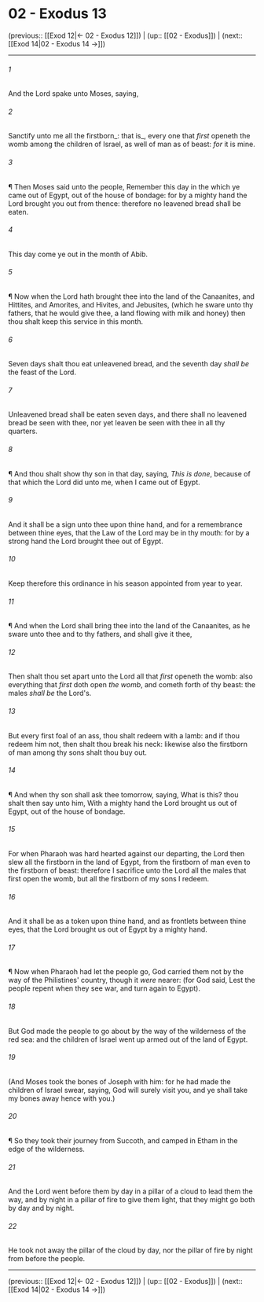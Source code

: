 # 02 - Exodus 13

(previous:: [[Exod 12|← 02 - Exodus 12]]) | (up:: [[02 - Exodus]]) | (next:: [[Exod 14|02 - Exodus 14 →]])

***


###### 1 
And the Lord spake unto Moses, saying, 

###### 2 
Sanctify unto me all the firstborn_: that is_, every one that _first_ openeth the womb among the children of Israel, as well of man as of beast: _for_ it is mine. 

###### 3 
¶ Then Moses said unto the people, Remember this day in the which ye came out of Egypt, out of the house of bondage: for by a mighty hand the Lord brought you out from thence: therefore no leavened bread shall be eaten. 

###### 4 
This day come ye out in the month of Abib. 

###### 5 
¶ Now when the Lord hath brought thee into the land of the Canaanites, and Hittites, and Amorites, and Hivites, and Jebusites, (which he sware unto thy fathers, that he would give thee, a land flowing with milk and honey) then thou shalt keep this service in this month. 

###### 6 
Seven days shalt thou eat unleavened bread, and the seventh day _shall be_ the feast of the Lord. 

###### 7 
Unleavened bread shall be eaten seven days, and there shall no leavened bread be seen with thee, nor yet leaven be seen with thee in all thy quarters. 

###### 8 
¶ And thou shalt show thy son in that day, saying, _This is done_, because of that which the Lord did unto me, when I came out of Egypt. 

###### 9 
And it shall be a sign unto thee upon thine hand, and for a remembrance between thine eyes, that the Law of the Lord may be in thy mouth: for by a strong hand the Lord brought thee out of Egypt. 

###### 10 
Keep therefore this ordinance in his season appointed from year to year. 

###### 11 
¶ And when the Lord shall bring thee into the land of the Canaanites, as he sware unto thee and to thy fathers, and shall give it thee, 

###### 12 
Then shalt thou set apart unto the Lord all that _first_ openeth the womb: also everything that _first_ doth open _the womb_, and cometh forth of thy beast: the males _shall be_ the Lord's. 

###### 13 
But every first foal of an ass, thou shalt redeem with a lamb: and if thou redeem him not, then shalt thou break his neck: likewise also the firstborn of man among thy sons shalt thou buy out. 

###### 14 
¶ And when thy son shall ask thee tomorrow, saying, What is this? thou shalt then say unto him, With a mighty hand the Lord brought us out of Egypt, out of the house of bondage. 

###### 15 
For when Pharaoh was hard hearted against our departing, the Lord then slew all the firstborn in the land of Egypt, from the firstborn of man even to the firstborn of beast: therefore I sacrifice unto the Lord all the males that first open the womb, but all the firstborn of my sons I redeem. 

###### 16 
And it shall be as a token upon thine hand, and as frontlets between thine eyes, that the Lord brought us out of Egypt by a mighty hand. 

###### 17 
¶ Now when Pharaoh had let the people go, God carried them not by the way of the Philistines' country, though it _were_ nearer: (for God said, Lest the people repent when they see war, and turn again to Egypt). 

###### 18 
But God made the people to go about by the way of the wilderness of the red sea: and the children of Israel went up armed out of the land of Egypt. 

###### 19 
(And Moses took the bones of Joseph with him: for he had made the children of Israel swear, saying, God will surely visit you, and ye shall take my bones away hence with you.) 

###### 20 
¶ So they took their journey from Succoth, and camped in Etham in the edge of the wilderness. 

###### 21 
And the Lord went before them by day in a pillar of a cloud to lead them the way, and by night in a pillar of fire to give them light, that they might go both by day and by night. 

###### 22 
He took not away the pillar of the cloud by day, nor the pillar of fire by night from before the people.

***

(previous:: [[Exod 12|← 02 - Exodus 12]]) | (up:: [[02 - Exodus]]) | (next:: [[Exod 14|02 - Exodus 14 →]])
